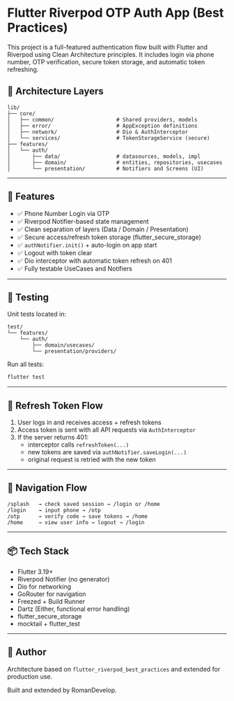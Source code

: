 # Flutter Riverpod OTP Auth App (Best Practices)

This project is a full-featured authentication flow built with Flutter and Riverpod using Clean Architecture principles. It includes login via phone number, OTP verification, secure token storage, and automatic token refreshing.

## 🧱 Architecture Layers

```
lib/
├── core/
│   ├── common/                    # Shared providers, models
│   ├── error/                     # AppException definitions
│   ├── network/                   # Dio & AuthInterceptor
│   └── services/                  # TokenStorageService (secure)
├── features/
│   └── auth/
│       ├── data/                  # datasources, models, impl
│       ├── domain/                # entities, repositories, usecases
│       └── presentation/          # Notifiers and Screens (UI)
```

---

## 🚀 Features

- ✅ Phone Number Login via OTP
- ✅ Riverpod Notifier-based state management
- ✅ Clean separation of layers (Data / Domain / Presentation)
- ✅ Secure access/refresh token storage (flutter_secure_storage)
- ✅ `authNotifier.init()` + auto-login on app start
- ✅ Logout with token clear
- ✅ Dio interceptor with automatic token refresh on 401
- ✅ Fully testable UseCases and Notifiers

---

## 🧪 Testing

Unit tests located in:

```
test/
└── features/
    └── auth/
        ├── domain/usecases/
        └── presentation/providers/
```

Run all tests:

```bash
flutter test
```

---

## 🔁 Refresh Token Flow

1. User logs in and receives access + refresh tokens
2. Access token is sent with all API requests via `AuthInterceptor`
3. If the server returns 401:
   - interceptor calls `refreshToken(...)`
   - new tokens are saved via `authNotifier.saveLogin(...)`
   - original request is retried with the new token

---

## 🔄 Navigation Flow

```
/splash   → check saved session → /login or /home
/login    → input phone → /otp
/otp      → verify code → save tokens → /home
/home     → view user info → logout → /login
```

---

## 📦 Tech Stack

- Flutter 3.19+
- Riverpod Notifier (no generator)
- Dio for networking
- GoRouter for navigation
- Freezed + Build Runner
- Dartz (Either, functional error handling)
- flutter_secure_storage
- mocktail + flutter_test

---

## 📄 Author

Architecture based on `flutter_riverpod_best_practices` and extended for production use.

Built and extended by RomanDevelop.
